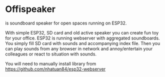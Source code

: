 # Offispeaker
is soundboard speaker for open spaces running on ESP32.

With simple ESP32, SD card and old active speaker you can create fun toy for your office. ESP32 is running webserver with aggregated soundboards. You simply fill SD card with sounds and accompanying index file. Then you can play sounds from any browser in network and annoy/entertain your colleagues or react to situation with sounds.

You will need to manually install library from
https://github.com/nhatuan84/esp32-webserver
